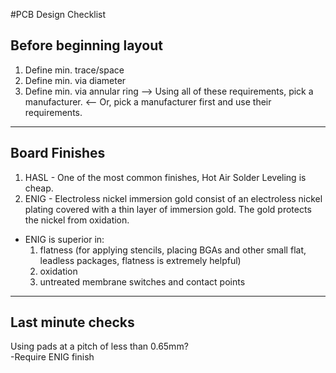 #PCB Design Checklist
## Before beginning layout
1. Define min. trace/space
2. Define min. via diameter
3. Define min. via annular ring
--> Using all of these requirements, pick a manufacturer.
<-- Or, pick a manufacturer first and use their requirements.
- - -
## Board Finishes
1. HASL - One of the most common finishes, Hot Air Solder Leveling is cheap.
2. ENIG - Electroless nickel immersion gold consist of an electroless nickel plating covered with a thin layer of immersion gold. The gold protects the nickel from oxidation.
  - ENIG is superior in:
    1. flatness (for applying stencils, placing BGAs and other small flat, leadless packages, flatness is extremely helpful)
    2. oxidation
    3. untreated membrane switches and contact points
- - -
## Last minute checks
Using pads at a pitch of less than 0.65mm? <br>
-Require ENIG finish
